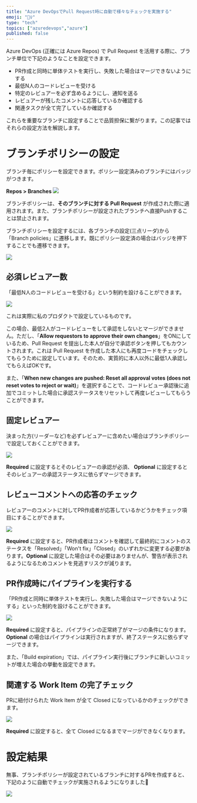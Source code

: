 ```yaml
---
title: "Azure DevOpsでPull Request時に自動で様々なチェックを実施する"
emoji: "🕵️‍♀️"
type: "tech"
topics: ["azuredevops","azure"]
published: false
---
```


Azure DevOps (正確には Azure Repos) で Pull Request を活用する際に、ブランチ単位で下記のようなことを設定できます。

- PR作成と同時に単体テストを実行し、失敗した場合はマージできないようにする
- 最低N人のコードレビューを受ける
- 特定のレビュアーを必ず含めるようにし、通知を送る
- レビュアーが残したコメントに応答しているか確認する
- 関連タスクが全て完了しているか確認する

これらを重要なブランチに設定することで品質担保に繋がります。この記事ではそれらの設定方法を解説します。

# ブランチポリシーの設定

ブランチ毎にポリシーを設定できます。ポリシー設定済みのブランチにはバッジがつきます。

**Repos > Branches**
![](https://storage.googleapis.com/zenn-user-upload/qaobqzqk2rzebpsm8dy2pss8lw1k)

ブランチポリシーは、**そのブランチに対する Pull Request** が作成された際に適用されます。また、ブランチポリシーが設定されたブランチへ直接Pushすることは禁止されます。

ブランチポリシーを設定するには、各ブランチの設定(三点リーダ)から「Branch policies」に遷移します。既にポリシー設定済の場合はバッジを押下することでも遷移できます。

![](https://storage.googleapis.com/zenn-user-upload/roajuzt6xuys8meorun1fovekabk)

## 必須レビュアー数

「最低N人のコードレビューを受ける」という制約を設けることができます。

![](https://storage.googleapis.com/zenn-user-upload/lid7t5rai2i6odelvf5szmf6219k)

これは実際に私のプロダクトで設定しているものです。

この場合、最低2人がコードレビューをして承認をしないとマージができません。ただし、「**Allow requestors to approve their own changes**」をONにしているため、Pull Request を提出した本人が自分で承認ボタンを押してもカウントされます。これは Pull Request を作成した本人にも再度コードをチェックしてもらうために設定しています。そのため、実質的に本人以外に最低1人承認してもらえばOKです。

また、「**When new changes are pushed: Reset all approval votes (does not reset votes to reject or wait)**」を選択することで、コードレビュー承認後に追加でコミットした場合に承認ステータスをリセットして再度レビューしてもらうことができます。

## 固定レビュアー

決まった方(リーダーなど)を必ずレビュアーに含めたい場合はブランチポリシーで設定しておくことができます。

![](https://storage.googleapis.com/zenn-user-upload/6f7cxjzcugzwmr6j6o9efrlz4nia)

**Required** に設定するとそのレビュアーの承認が必須、 **Optional** に設定するとそのレビュアーの承認ステータスに依らずマージできます。

## レビューコメントへの応答のチェック

レビュアーのコメントに対してPR作成者が応答しているかどうかをチェック項目にすることができます。

![](https://storage.googleapis.com/zenn-user-upload/ba6yajrpnofgtk8shbtdz3bu0az6)

**Required** に設定すると、PR作成者はコメントを確認して最終的にコメントのステータスを「Resolved」「Won't fix」「Closed」のいずれかに変更する必要があります。**Optional** に設定した場合はその必要はありませんが、警告が表示されるようになるためコメントを見逃すリスクが減ります。

## PR作成時にパイプラインを実行する

「PR作成と同時に単体テストを実行し、失敗した場合はマージできないようにする」といった制約を設けることができます。

![](https://storage.googleapis.com/zenn-user-upload/heeyedcdbinwd1c8wwaet6glmird)

**Required** に設定すると、パイプラインの正常終了がマージの条件になります。**Optional** の場合はパイプラインは実行されますが、終了ステータスに依らずマージできます。

また、「Build expiration」では、パイプライン実行後にブランチに新しいコミットが増えた場合の挙動を設定できます。

## 関連する Work Item の完了チェック

PRに紐付けられた Work Item が全て Closed になっているかのチェックができます。

![](https://storage.googleapis.com/zenn-user-upload/io3117win4aagyxg0blidzodg10q)

**Required** に設定すると、全て Closed になるまでマージができなくなります。

# 設定結果

無事、ブランチポリシーが設定されているブランチに対するPRを作成すると、下記のように自動でチェックが実施されるようになりました🎉

![](https://storage.googleapis.com/zenn-user-upload/0btwvsb6akjnlictelmwv28dsc4r)